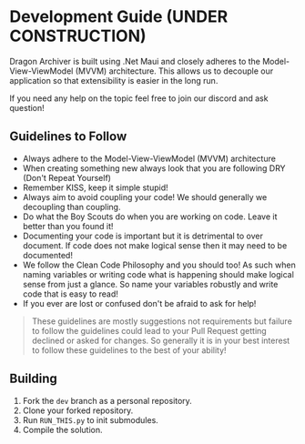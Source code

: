 # Development Guide (UNDER CONSTRUCTION)

Dragon Archiver is built using .Net Maui and closely adheres to the Model-View-ViewModel (MVVM) architecture. This allows us to decouple our application so that extensibility is easier in the long run. 

If you need any help on the topic feel free to join our discord and ask question!

## Guidelines to Follow
- Always adhere to the Model-View-ViewModel (MVVM) architecture
- When creating something new always look that you are following DRY (Don't Repeat Yourself)
- Remember KISS, keep it simple stupid!
- Always aim to avoid coupling your code! We should generally we decoupling than coupling.
- Do what the Boy Scouts do when you are working on code. Leave it better than you found it!
- Documenting your code is important but it is detrimental to over document. If code does not make logical sense then it may need to be documented!
- We follow the Clean Code Philosophy and you should too! As such when naming variables or writing code what is happening should make logical sense from just a glance. So name your variables robustly and write code that is easy to read!
- If you ever are lost or confused don't be afraid to ask for help!

> These guidelines are mostly suggestions not requirements but failure to follow the guidelines could lead to your Pull Request getting declined or asked for changes. So generally it is in your best interest to follow these guidelines to the best of your ability!

## Building

1. Fork the `dev` branch as a personal repository.
2. Clone your forked repository.
3. Run `RUN_THIS.py` to init submodules.
4. Compile the solution.
